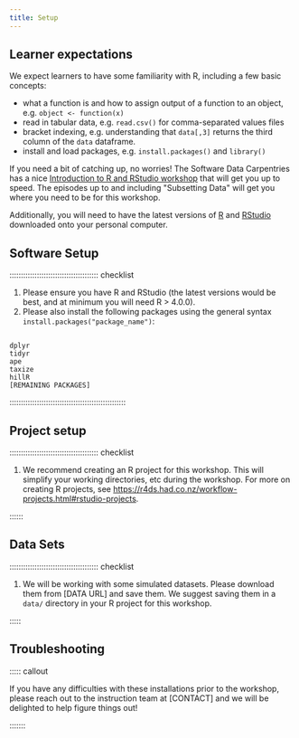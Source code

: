 ```yaml
---
title: Setup
---
```


## Learner expectations
We expect learners to have some familiarity with R, including a few basic concepts:
- what a function is and how to assign output of a function to an object, e.g. `object <- function(x)`
- read in tabular data, e.g. `read.csv()` for comma-separated values files
- bracket indexing, e.g. understanding that `data[,3]` returns the third column of the `data` dataframe.
- install and load packages, e.g. `install.packages()` and `library()`

If you need a bit of catching up, no worries! The Software Data Carpentries has a nice [Introduction to R and RStudio workshop](https://swcarpentry.github.io/r-novice-gapminder/) that will get you up to speed. The episodes up to and including "Subsetting Data" will get you where you need to be for this workshop. 

Additionally, you will need to have the latest versions of [R](https://cran.r-project.org/) and [RStudio](https://posit.co/downloads/) downloaded onto your personal computer.

## Software Setup

::::::::::::::::::::::::::::::::::::::: checklist

1. Please ensure you have R and RStudio (the latest versions would be best, and at minimum you will need R > 4.0.0).
1. Please also install the following packages using the general syntax `install.packages("package_name")`:

```

dplyr
tidyr
ape
taxize
hillR
[REMAINING PACKAGES]
```

:::::::::::::::::::::::::::::::::::::::::::::::::::

## Project setup

::::::::::::::::::::::::::::::::::::::: checklist


1. We recommend creating an R project for this workshop. This will simplify your working directories, etc during the workshop. For more on creating R projects, see https://r4ds.had.co.nz/workflow-projects.html#rstudio-projects. 

::::::

## Data Sets

::::::::::::::::::::::::::::::::::::::: checklist


1. We will be working with some simulated datasets. Please download them from [DATA URL] and save them. We suggest saving them in a `data/` directory in your R project for this workshop.

:::::

## Troubleshooting

::::: callout

If you have any difficulties with these installations prior to the workshop, please reach out to the instruction team at [CONTACT] and we will be delighted to help figure things out!

:::::::
